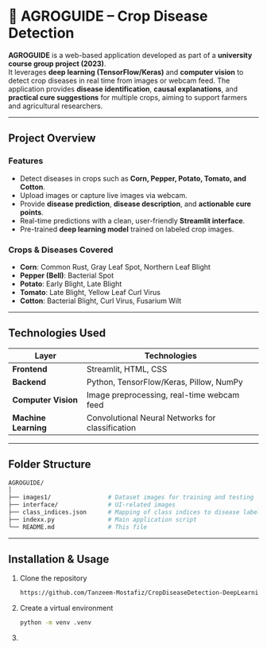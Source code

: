 # 🌱 AGROGUIDE – Crop Disease Detection

**AGROGUIDE** is a web-based application developed as part of a **university course group project (2023)**.  
It leverages **deep learning (TensorFlow/Keras)** and **computer vision** to detect crop diseases in real time from images or webcam feed. The application provides **disease identification**, **causal explanations**, and **practical cure suggestions** for multiple crops, aiming to support farmers and agricultural researchers.

---

## Project Overview

### Features
- Detect diseases in crops such as **Corn, Pepper, Potato, Tomato, and Cotton**.  
- Upload images or capture live images via webcam.  
- Provide **disease prediction**, **disease description**, and **actionable cure points**.  
- Real-time predictions with a clean, user-friendly **Streamlit interface**.  
- Pre-trained **deep learning model** trained on labeled crop images.

### Crops & Diseases Covered
- **Corn**: Common Rust, Gray Leaf Spot, Northern Leaf Blight  
- **Pepper (Bell)**: Bacterial Spot  
- **Potato**: Early Blight, Late Blight  
- **Tomato**: Late Blight, Yellow Leaf Curl Virus  
- **Cotton**: Bacterial Blight, Curl Virus, Fusarium Wilt  

---

## Technologies Used

| Layer | Technologies |
|-------|---------------|
| **Frontend** | Streamlit, HTML, CSS |
| **Backend** | Python, TensorFlow/Keras, Pillow, NumPy |
| **Computer Vision** | Image preprocessing, real-time webcam feed |
| **Machine Learning** | Convolutional Neural Networks for classification |

---

## Folder Structure
```bash
AGROGUIDE/
│
├── images1/                # Dataset images for training and testing
├── interface/              # UI-related images
├── class_indices.json      # Mapping of class indices to disease labels
├── indexx.py               # Main application script
└── README.md               # This file
```

---

## Installation & Usage
1. Clone the repository
   ```bash
   https://github.com/Tanzeem-Mostafiz/CropDiseaseDetection-DeepLearning-CNN-Streamlit-App
   ```
2. Create a virtual environment
   ```bash
   python -m venv .venv
   ```
3. 
